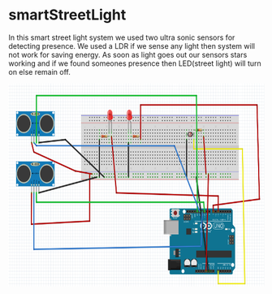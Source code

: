 # smartStreetLight
In this smart street light system we used two ultra sonic sensors for detecting presence.
We used a LDR if we sense any light then system will not work for saving energy.
As soon as light goes out our sensors stars working and if we found someones presence then LED(street light) will turn on else remain off.


<img src="smartStreetLightSystemConnection.png" width="600" height="400">
